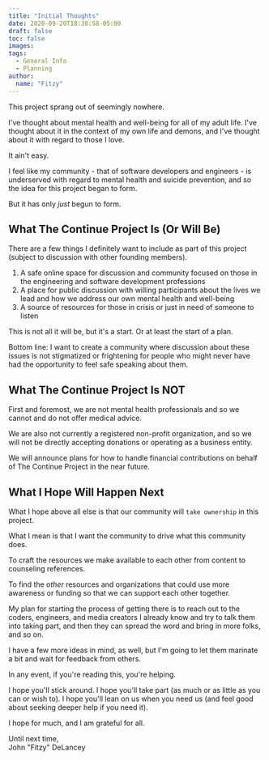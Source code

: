```yaml
---
title: "Initial Thoughts"
date: 2020-09-20T18:38:58-05:00
draft: false
toc: false
images:
tags:
  - General Info
  - Planning
author: 
  name: "Fitzy"
---
```

This project sprang out of seemingly nowhere.

I've thought about mental health and well-being for all of my adult life. I've thought about it in the context of my own life and demons, and I've thought about it with regard to those I love.

It ain't easy.

I feel like my community - that of software developers and engineers - is underserved with regard to mental health and suicide prevention, and so the idea for this project began to form.

But it has only *just* begun to form.

## What The Continue Project Is (Or Will Be)

There are a few things I definitely want to include as part of this project (subject to discussion with other founding members).

1. A safe online space for discussion and community focused on those in the engineering and software development professions
2. A place for public discussion with willing participants about the lives we lead and how we address our own mental health and well-being
3. A source of resources for those in crisis or just in need of someone to listen

This is not all it will be, but it's a start. Or at least the start of a plan.

Bottom line: I want to create a community where discussion about these issues is not stigmatized or frightening for people who might never have had the opportunity to feel safe speaking about them.

## What The Continue Project Is NOT

First and foremost, we are not mental health professionals and so we cannot and do not offer medical advice.

We are also not currently a registered non-profit organization, and so we will not be directly accepting donations or operating as a business entity.

We will announce plans for how to handle financial contributions on behalf of The Continue Project in the near future.

## What I Hope Will Happen Next

What I hope above all else is that our community will `take ownership` in this project. 

What I mean is that I want the community to drive what this community does. 

To craft the resources we make available to each other from content to counseling references. 

To find the *other* resources and organizations that could use more awareness or funding so that we can support each other together.

My plan for starting the process of getting there is to reach out to the coders, engineers, and media creators I already know and try to talk them into taking part, and then they can spread the word and bring in more folks, and so on.

I have a few more ideas in mind, as well, but I'm going to let them marinate a bit and wait for feedback from others.

In any event, if you're reading this, you're helping.

I hope you'll stick around. I hope you'll take part (as much or as little as you can or wish to). I hope you'll lean on us when you need us (and feel good about seeking deeper help if you need it).

I hope for much, and I am grateful for all.

Until next time,  
John "Fitzy" DeLancey




